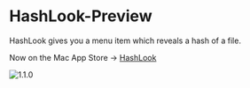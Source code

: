 HashLook-Preview
================

HashLook gives you a menu item which reveals a hash of a file.

Now on the Mac App Store -> [HashLook](https://itunes.apple.com/us/app/hashlook/id943531073)

![1.1.0](https://cloud.githubusercontent.com/assets/291175/5144623/39d7b692-71df-11e4-8fea-2c8dd8ad2823.jpeg)
